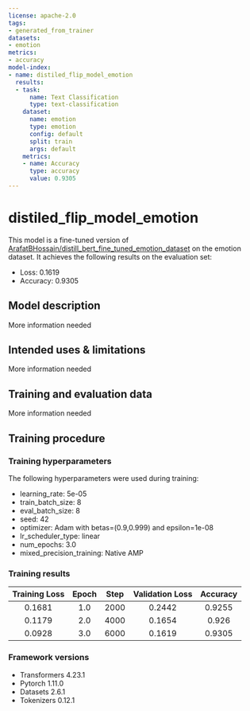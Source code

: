 ```yaml
---
license: apache-2.0
tags:
- generated_from_trainer
datasets:
- emotion
metrics:
- accuracy
model-index:
- name: distiled_flip_model_emotion
  results:
  - task:
      name: Text Classification
      type: text-classification
    dataset:
      name: emotion
      type: emotion
      config: default
      split: train
      args: default
    metrics:
    - name: Accuracy
      type: accuracy
      value: 0.9305
---
```


<!-- This model card has been generated automatically according to the information the Trainer had access to. You
should probably proofread and complete it, then remove this comment. -->

# distiled_flip_model_emotion

This model is a fine-tuned version of [ArafatBHossain/distill_bert_fine_tuned_emotion_dataset](https://huggingface.co/ArafatBHossain/distill_bert_fine_tuned_emotion_dataset) on the emotion dataset.
It achieves the following results on the evaluation set:
- Loss: 0.1619
- Accuracy: 0.9305

## Model description

More information needed

## Intended uses & limitations

More information needed

## Training and evaluation data

More information needed

## Training procedure

### Training hyperparameters

The following hyperparameters were used during training:
- learning_rate: 5e-05
- train_batch_size: 8
- eval_batch_size: 8
- seed: 42
- optimizer: Adam with betas=(0.9,0.999) and epsilon=1e-08
- lr_scheduler_type: linear
- num_epochs: 3.0
- mixed_precision_training: Native AMP

### Training results

| Training Loss | Epoch | Step | Validation Loss | Accuracy |
|:-------------:|:-----:|:----:|:---------------:|:--------:|
| 0.1681        | 1.0   | 2000 | 0.2442          | 0.9255   |
| 0.1179        | 2.0   | 4000 | 0.1654          | 0.926    |
| 0.0928        | 3.0   | 6000 | 0.1619          | 0.9305   |


### Framework versions

- Transformers 4.23.1
- Pytorch 1.11.0
- Datasets 2.6.1
- Tokenizers 0.12.1
